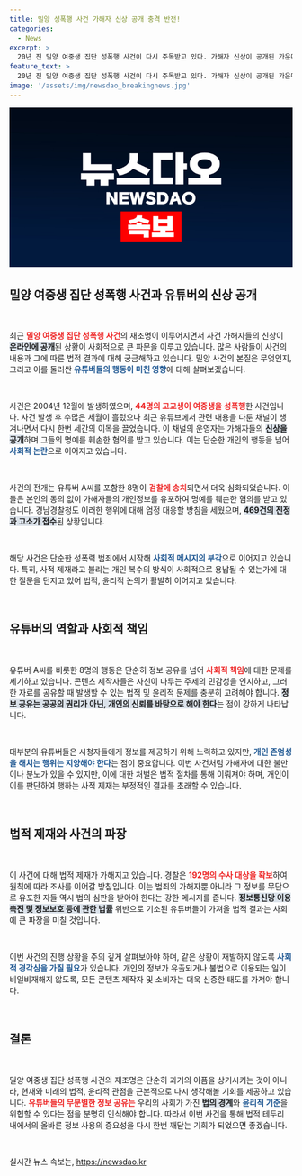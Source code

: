 ```yaml
---
title: 밀양 성폭행 사건 가해자 신상 공개 충격 반전!
categories:
  - News
excerpt: >
  20년 전 밀양 여중생 집단 성폭행 사건이 다시 주목받고 있다. 가해자 신상이 공개된 가운데, 유튜버 8명이 개인정보 무단 공개로 검찰에 송치됐다. 이들의 행위에 대한 논란이 격화되는 현상황, 과연 어떤 결말이 기다리고 있을까?
feature_text: >
  20년 전 밀양 여중생 집단 성폭행 사건이 다시 주목받고 있다. 가해자 신상이 공개된 가운데, 유튜버 8명이 개인정보 무단 공개로 검찰에 송치됐다. 이들의 행위에 대한 논란이 격화되는 현상황, 과연 어떤 결말이 기다리고 있을까?
image: '/assets/img/newsdao_breakingnews.jpg'
---
```


<p><img src="/assets/img/newsdao_breakingnews.jpg" alt="implanttips 속보" /></p>

<h2 data-ke-size="size26">밀양 여중생 집단 성폭행 사건과 유튜버의 신상 공개</h2>

<p data-ke-size="size16">&nbsp;</p>

<p>최근 <b><span style="color: #ee2323;">밀양 여중생 집단 성폭행 사건</span></b>의 재조명이 이루어지면서 사건 가해자들의 신상이 <b><span style="background-color: #21538527;">온라인에 공개</span></b>된 상황이 사회적으로 큰 파문을 이루고 있습니다. 많은 사람들이 사건의 내용과 그에 따른 법적 결과에 대해 궁금해하고 있습니다. 밀양 사건의 본질은 무엇인지, 그리고 이를 둘러싼 <b><span style="color: #1a5490;">유튜버들의 행동이 미친 영향</span></b>에 대해 살펴보겠습니다. </p>

<p data-ke-size="size16">&nbsp;</p>

<p>사건은 2004년 12월에 발생하였으며, <b><span style="color: #ee2323;">44명의 고교생이 여중생을 성폭행</span></b>한 사건입니다. 사건 발생 후 수많은 세월이 흘렀으나 최근 유튜브에서 관련 내용을 다룬 채널이 생겨나면서 다시 한번 세간의 이목을 끌었습니다. 이 채널의 운영자는 가해자들의 <b><span style="background-color: #21538527;">신상을 공개</span></b>하며 그들의 명예를 훼손한 혐의를 받고 있습니다. 이는 단순한 개인의 행동을 넘어 <b><span style="color: #1a5490;">사회적 논란</span></b>으로 이어지고 있습니다.</p>

<p data-ke-size="size16">&nbsp;</p>

<p>사건의 전개는 유튜버 A씨를 포함한 8명이 <b><span style="color: #ee2323;">검찰에 송치</span></b>되면서 더욱 심화되었습니다. 이들은 본인의 동의 없이 가해자들의 개인정보를 유포하여 명예를 훼손한 혐의를 받고 있습니다. 경남경찰청도 이러한 행위에 대해 엄정 대응할 방침을 세웠으며, <b><span style="background-color: #21538527;">469건의 진정과 고소가 접수</span></b>된 상황입니다.</p>

<p data-ke-size="size16">&nbsp;</p>

<p>해당 사건은 단순한 성폭력 범죄에서 시작해 <b><span style="color: #1a5490;">사회적 메시지의 부각</span></b>으로 이어지고 있습니다. 특히, 사적 제재라고 불리는 개인 복수의 방식이 사회적으로 용납될 수 있는가에 대한 질문을 던지고 있어 법적, 윤리적 논의가 활발히 이어지고 있습니다. </p>

<p data-ke-size="size16">&nbsp;</p>

<h2 data-ke-size="size26">유튜버의 역할과 사회적 책임</h2>

<p data-ke-size="size16">&nbsp;</p>

<p>유튜버 A씨를 비롯한 8명의 행동은 단순히 정보 공유를 넘어 <b><span style="color: #ee2323;">사회적 책임</span></b>에 대한 문제를 제기하고 있습니다. 콘텐츠 제작자들은 자신이 다루는 주제의 민감성을 인지하고, 그러한 자료를 공유할 때 발생할 수 있는 법적 및 윤리적 문제를 충분히 고려해야 합니다. <b><span style="background-color: #21538527;">정보 공유는 공공의 권리가 아닌, 개인의 신뢰를 바탕으로 해야 한다</span></b>는 점이 강하게 나타납니다.</p>

<p data-ke-size="size16">&nbsp;</p>

<p>대부분의 유튜버들은 시청자들에게 정보를 제공하기 위해 노력하고 있지만, <b><span style="color: #1a5490;">개인 존엄성을 해치는 행위는 지양해야 한다</span></b>는 점이 중요합니다. 이번 사건처럼 가해자에 대한 불만이나 분노가 있을 수 있지만, 이에 대한 처벌은 법적 절차를 통해 이뤄져야 하며, 개인이 이를 판단하여 행하는 사적 제재는 부정적인 결과를 초래할 수 있습니다.</p>

<p data-ke-size="size16">&nbsp;</p>

<h2 data-ke-size="size26">법적 제재와 사건의 파장</h2>

<p data-ke-size="size16">&nbsp;</p>

<p>이 사건에 대해 법적 제재가 가해지고 있습니다. 경찰은 <b><span style="color: #ee2323;">192명의 수사 대상을 확보</span></b>하여 원칙에 따라 조사를 이어갈 방침입니다. 이는 범죄의 가해자뿐 아니라 그 정보를 무단으로 유포한 자들 역시 법의 심판을 받아야 한다는 강한 메시지를 줍니다. <b><span style="background-color: #21538527;">정보통신망 이용촉진 및 정보보호 등에 관한 법률</span></b> 위반으로 기소된 유튜버들이 가져올 법적 결과는 사회에 큰 파장을 미칠 것입니다.</p>

<p data-ke-size="size16">&nbsp;</p>

<p>이번 사건의 진행 상황을 주의 깊게 살펴보아야 하며, 같은 상황이 재발하지 않도록 <b><span style="color: #1a5490;">사회적 경각심을 가질 필요</span></b>가 있습니다. 개인의 정보가 유출되거나 불법으로 이용되는 일이 비일비재해지 않도록, 모든 콘텐츠 제작자 및 소비자는 더욱 신중한 태도를 가져야 합니다. </p>

<p data-ke-size="size16">&nbsp;</p>

<h2 data-ke-size="size26">결론</h2>

<p data-ke-size="size16">&nbsp;</p>

<p>밀양 여중생 집단 성폭행 사건의 재조명은 단순히 과거의 아픔을 상기시키는 것이 아니라, 현재와 미래의 법적, 윤리적 관점을 근본적으로 다시 생각해볼 기회를 제공하고 있습니다. <b><span style="color: #ee2323;">유튜버들의 무분별한 정보 공유는</span></b> 우리의 사회가 가진 <b><span style="background-color: #21538527;">법의 경계</span></b>와 <b><span style="color: #1a5490;">윤리적 기준</span></b>을 위협할 수 있다는 점을 분명히 인식해야 합니다. 따라서 이번 사건을 통해 법적 테두리 내에서의 올바른 정보 사용의 중요성을 다시 한번 깨닫는 기회가 되었으면 좋겠습니다. </p>

<p data-ke-size="size16">&nbsp;</p>
실시간 뉴스 속보는, <a href="https://newsdao.kr" rel="dofollow">https://newsdao.kr</a>


